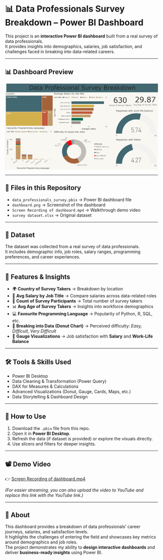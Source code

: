 # 📊 Data Professionals Survey Breakdown – Power BI Dashboard

This project is an **interactive Power BI dashboard** built from a real survey of data professionals.  
It provides insights into demographics, salaries, job satisfaction, and challenges faced in breaking into data-related careers.  

---

## 📊 Dashboard Preview
![Survey Dashboard](preview.png)

---

## 📂 Files in this Repository
- `data_professionals_survey.pbix` → Power BI dashboard file  
- `dashboard.png` → Screenshot of the dashboard  
- `Screen Recording of dashboard.mp4` → Walkthrough demo video  
- `survey dataset.xlsx` → Original dataset 

---

## 📀 Dataset
The dataset was collected from a real survey of data professionals.  
It includes demographic info, job roles, salary ranges, programming preferences, and career experiences.  

---

## 🔑 Features & Insights
- 🌍 **Country of Survey Takers** → Breakdown by location  
- 💼 **Avg Salary by Job Title** → Compare salaries across data-related roles  
- 👥 **Count of Survey Participants** → Total number of survey takers  
- 📊 **Avg Age of Survey Takers** → Insights into workforce demographics  
- 💻 **Favourite Programming Language** → Popularity of Python, R, SQL, etc.  
- 🍩 **Breaking into Data (Donut Chart)** → Perceived difficulty: *Easy, Difficult, Very Difficult*  
- 🎯 **Gauge Visualizations** → Job satisfaction with **Salary** and **Work-Life Balance**  

---

## 🛠️ Tools & Skills Used
- Power BI Desktop  
- Data Cleaning & Transformation (Power Query)  
- DAX for Measures & Calculations  
- Advanced Visualizations (Donut, Gauge, Cards, Maps, etc.)  
- Data Storytelling & Dashboard Design  

---

## 🚀 How to Use
1. Download the `.pbix` file from this repo.  
2. Open it in **Power BI Desktop**.  
3. Refresh the data (if dataset is provided) or explore the visuals directly.  
4. Use slicers and filters for deeper insights.  

---

## 📽️ Demo Video
👉 [Screen Recording of dashboard.mp4](Screen%20Recording%20of%20dashboard.mp4)  

*(For easier streaming, you can also upload the video to YouTube and replace this link with the YouTube link.)*  

---

## 📌 About
This dashboard provides a breakdown of data professionals’ career journeys, salaries, and satisfaction levels.  
It highlights the challenges of entering the field and showcases key metrics around demographics and job roles.  
The project demonstrates my ability to **design interactive dashboards** and deliver **business-ready insights** using Power BI.  
